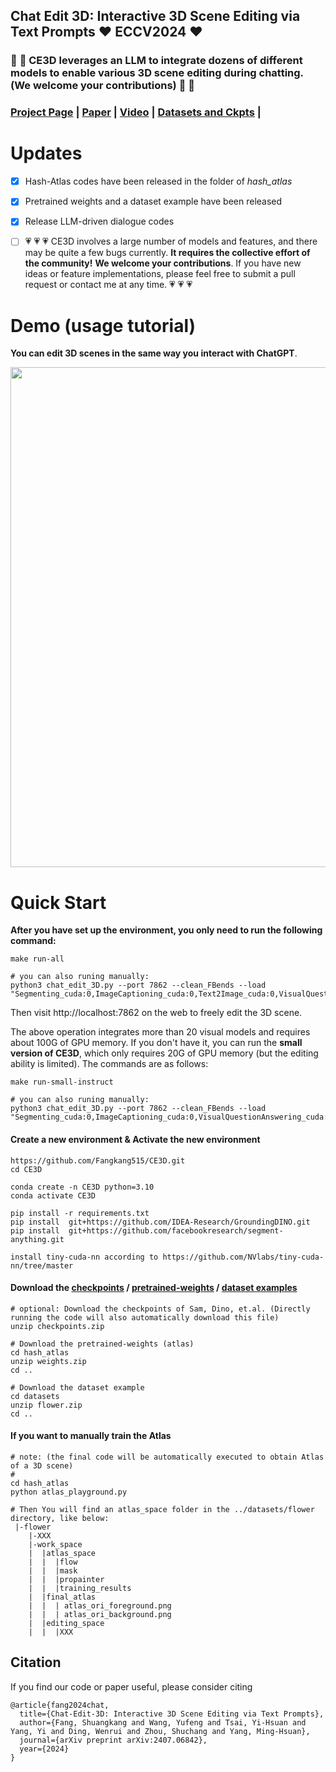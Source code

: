 ## Chat Edit 3D: Interactive 3D Scene Editing via Text Prompts :heart: ECCV2024 :heart:
### :star2: :star2: CE3D leverages an LLM to integrate dozens of different models to enable various 3D scene editing during chatting. (We welcome your contributions) :star2: :star2:


### [Project Page](http://sk-fun.fun/CE3D/) | [Paper](https://arxiv.org/abs/2407.06842) | [Video](https://www.youtube.com/watch?v=btO1Ky9I21s) | [Datasets and Ckpts](https://drive.google.com/drive/folders/1KUIFMgvHeZtKIML-hzzBIjZ-3Kxo4JGt?usp=drive_link) | 

# Updates
  - [x] Hash-Atlas codes have been released in the folder of *hash_atlas*
  - [x] Pretrained weights and a dataset example have been released
  - [x] Release LLM-driven dialogue codes
  - [ ] :heartpulse: :heartpulse: :heartpulse: CE3D involves a large number of models and features, and there may be quite a few bugs currently. **It requires the collective effort of the community!** **We welcome your contributions**. If you have new ideas or feature implementations, please feel free to submit a pull request or contact me at any time. :heartpulse: :heartpulse: :heartpulse:


# Demo (usage tutorial)

<be>

**You can edit 3D scenes in the same way you interact with ChatGPT**.

<img src="./assets/demo1.gif" width="800">


# Quick Start

**After you have set up the environment, you only need to run the following command:**
```
make run-all

# you can also runing manually:
python3 chat_edit_3D.py --port 7862 --clean_FBends --load "Segmenting_cuda:0,ImageCaptioning_cuda:0,Text2Image_cuda:0,VisualQuestionAnswering_cuda:0,Text2Box_cuda:0,Inpainting_cuda:0,InstructPix2Pix_cuda:0,Image2Depth_cuda:0,DepthText2Image_cuda:0,SRImage_cuda:0,Image2Scribble_cuda:1,ScribbleText2Image_cuda:1,Image2Canny_cuda:1,CannyText2Image_cuda:1,Image2Line_cuda:1,LineText2Image_cuda:1,Image2Hed_cuda:1,HedText2Image_cuda:1,Image2Pose_cuda:1,PoseText2Image_cuda:1,SegText2Image_cuda:1,Image2Normal_cuda:1,NormalText2Image_cuda:1,ReferenceImageTextEditing_cuda:1"

```
Then visit http://localhost:7862 on the web to freely edit the 3D scene.

The above operation integrates more than 20 visual models and requires about 100G of GPU memory. If you don't have it, you can run the **small version of CE3D**, which only requires 20G of GPU memory (but the editing ability is limited). The commands are as follows:
```
make run-small-instruct

# you can also runing manually:
python3 chat_edit_3D.py --port 7862 --clean_FBends --load "Segmenting_cuda:0,ImageCaptioning_cuda:0,VisualQuestionAnswering_cuda:0,Text2Box_cuda:0,Inpainting_cuda:0,InstructPix2Pix_cuda:0"
```

#### Create a new environment & Activate the new environment
```
https://github.com/Fangkang515/CE3D.git
cd CE3D

conda create -n CE3D python=3.10
conda activate CE3D

pip install -r requirements.txt
pip install  git+https://github.com/IDEA-Research/GroundingDINO.git
pip install  git+https://github.com/facebookresearch/segment-anything.git

install tiny-cuda-nn according to https://github.com/NVlabs/tiny-cuda-nn/tree/master

```

#### Download the [checkpoints](https://drive.google.com/file/d/1euRnJpn75MP0V_nKKlc6oSoSwwhYwBFP/view?usp=drive_link) / [pretrained-weights](https://drive.google.com/file/d/14FY23C8u9-igNCm1Wo1Mm8JVs35sszw6/view?usp=sharing) / [dataset examples](https://drive.google.com/file/d/1nsWj1La8sTAj88Kbc9f0VSbLOwIyoNtZ/view?usp=drive_link)
```
# optional: Download the checkpoints of Sam, Dino, et.al. (Directly running the code will also automatically download this file)
unzip checkpoints.zip

# Download the pretrained-weights (atlas)
cd hash_atlas
unzip weights.zip
cd ..

# Download the dataset example
cd datasets
unzip flower.zip
cd ..
```

#### If you want to manually train the Atlas 
```
# note: (the final code will be automatically executed to obtain Atlas of a 3D scene)
# 
cd hash_atlas
python atlas_playground.py

# Then You will find an atlas_space folder in the ../datasets/flower directory, like below:
 |-flower   
    |-XXX
    |-work_space
    |  |atlas_space
    |  |  |flow
    |  |  |mask
    |  |  |propainter
    |  |  |training_results
    |  |final_atlas
    |  |  | atlas_ori_foreground.png
    |  |  | atlas_ori_background.png
    |  |editing_space
    |  |  |XXX
```


## Citation

If you find our code or paper useful, please consider citing
```
@article{fang2024chat,
  title={Chat-Edit-3D: Interactive 3D Scene Editing via Text Prompts},
  author={Fang, Shuangkang and Wang, Yufeng and Tsai, Yi-Hsuan and Yang, Yi and Ding, Wenrui and Zhou, Shuchang and Yang, Ming-Hsuan},
  journal={arXiv preprint arXiv:2407.06842},
  year={2024}
}
```



